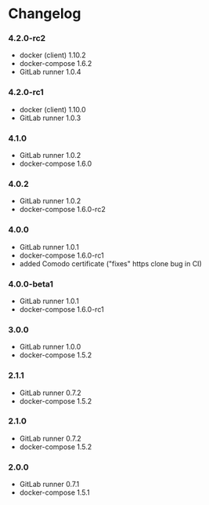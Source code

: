 Changelog
=========

### 4.2.0-rc2

- docker (client) 1.10.2
- docker-compose 1.6.2
- GitLab runner 1.0.4

### 4.2.0-rc1

- docker (client) 1.10.0
- GitLab runner 1.0.3

### 4.1.0

- GitLab runner 1.0.2
- docker-compose 1.6.0

### 4.0.2

- GitLab runner 1.0.2
- docker-compose 1.6.0-rc2

### 4.0.0

- GitLab runner 1.0.1
- docker-compose 1.6.0-rc1
- added Comodo certificate ("fixes" https clone bug in CI)

### 4.0.0-beta1

- GitLab runner 1.0.1
- docker-compose 1.6.0-rc1

### 3.0.0

- GitLab runner 1.0.0
- docker-compose 1.5.2

### 2.1.1

- GitLab runner 0.7.2
- docker-compose 1.5.2

### 2.1.0

- GitLab runner 0.7.2
- docker-compose 1.5.2

### 2.0.0

- GitLab runner 0.7.1
- docker-compose 1.5.1
